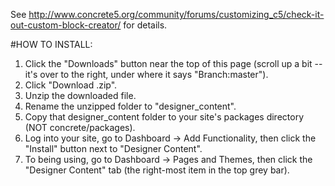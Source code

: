See <http://www.concrete5.org/community/forums/customizing_c5/check-it-out-custom-block-creator/> for details.

#HOW TO INSTALL:
1. Click the "Downloads" button near the top of this page (scroll up a bit -- it's over to the right, under where it says "Branch:master").
2. Click "Download .zip".
3. Unzip the downloaded file.
4. Rename the unzipped folder to "designer_content".
5. Copy that designer_content folder to your site's packages directory (NOT concrete/packages).
6. Log into your site, go to Dashboard -> Add Functionality, then click the "Install" button next to "Designer Content".
7. To being using, go to Dashboard -> Pages and Themes, then click the "Designer Content" tab (the right-most item in the top grey bar).